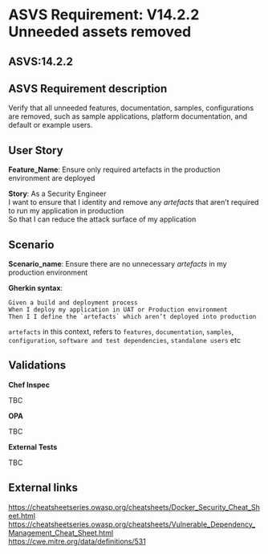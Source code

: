 # ASVS Requirement: V14.2.2 Unneeded assets removed

## ASVS:14.2.2

## ASVS Requirement description

Verify that all unneeded features, documentation, samples, configurations are removed, such as sample applications, platform documentation, and default or example users.

## User Story

**Feature_Name**: Ensure only required artefacts in the production environment are deployed

**Story**:
As a Security Engineer\
I want to ensure that I identity and remove any *artefacts* that aren’t required to run my application in production\
So that I can reduce the attack surface of my application

## Scenario

**Scenario_name**: Ensure there are no unnecessary *artefacts* in my production environment

**Gherkin syntax**:

```gherkin
Given a build and deployment process
When I deploy my application in UAT or Production environment
Then I I define the `artefacts` which aren’t deployed into production
```

`artefacts` in this context, refers to `features`, `documentation`, `samples`, `configuration`, `software and test dependencies`, `standalone users` etc

## Validations

**Chef Inspec**

TBC

**OPA**

TBC

**External Tests**

TBC

## External links

<https://cheatsheetseries.owasp.org/cheatsheets/Docker_Security_Cheat_Sheet.html> \
<https://cheatsheetseries.owasp.org/cheatsheets/Vulnerable_Dependency_Management_Cheat_Sheet.html> \
<https://cwe.mitre.org/data/definitions/531>
